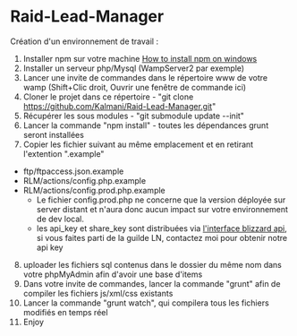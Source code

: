 Raid-Lead-Manager
=================

Création d'un environnement de travail :

1. Installer npm sur votre machine [How to install npm on windows](http://stackoverflow.com/questions/16000173/install-npm-node-js-package-manager-on-windows-w-o-using-node-js-msi)
2. Installer un serveur php/Mysql (WampServer2 par exemple)
3. Lancer une invite de commandes dans le répertoire www de votre wamp (Shift+Clic droit, Ouvrir une fenêtre de commande ici)
4. Cloner le projet dans ce répertoire - "git clone https://github.com/Kalmani/Raid-Lead-Manager.git"
5. Récupérer les sous modules - "git submodule update --init"
6. Lancer la commande "npm install" - toutes les dépendances grunt seront installées
7. Copier les fichier suivant au même emplacement et en retirant l'extention ".example"
  * ftp/ftpaccess.json.example
  * RLM/actions/config.php.example
  * RLM/actions/config.prod.php.example
    * Le fichier config.prod.php ne concerne que la version déployée sur server distant et n'aura donc aucun impact sur votre environnement de dev local.
    * les api_key et share_key sont distribuées via [l'interface blizzard api](https://dev.battle.net/), si vous faites parti de la guilde LN, contactez moi pour obtenir notre api key
8. uploader les fichiers sql contenus dans le dossier du même nom dans votre phpMyAdmin afin d'avoir une base d'items
9. Dans votre invite de commandes, lancer la commande "grunt" afin de compiler les fichiers js/xml/css existants
10. Lancer la commande "grunt watch", qui compilera tous les fichiers modifiés en temps réel
11. Enjoy